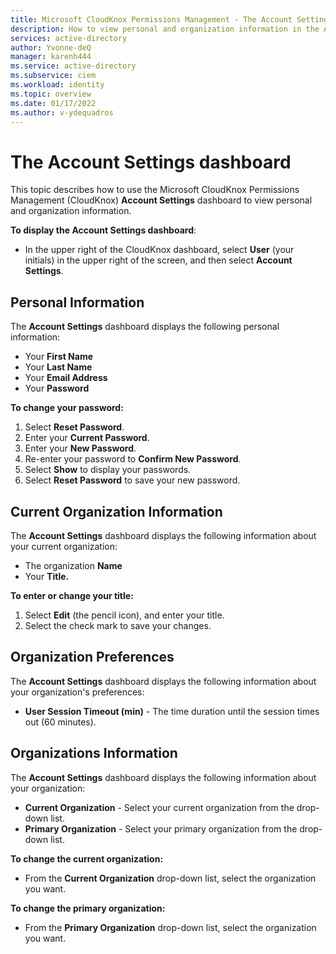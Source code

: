```yaml
---
title: Microsoft CloudKnox Permissions Management - The Account Settings dashboard
description: How to view personal and organization information in the Account Settings dashboard in Microsoft CloudKnox Permissions Management.
services: active-directory
author: Yvonne-deQ
manager: karenh444
ms.service: active-directory
ms.subservice: ciem
ms.workload: identity
ms.topic: overview
ms.date: 01/17/2022
ms.author: v-ydequadros
---
```


# The Account Settings dashboard

This topic describes how to use the Microsoft CloudKnox Permissions Management (CloudKnox) **Account Settings** dashboard to view personal and organization information.

**To display the Account Settings dashboard**:

- In the upper right of the CloudKnox dashboard, select **User** (your initials) in the upper right of the screen, and then select **Account Settings**.


## Personal Information

The **Account Settings** dashboard displays the following personal information:

- Your **First Name**
- Your **Last Name**
- Your **Email Address**
- Your **Password**

**To change your password:**

1. Select **Reset Password**.
1. Enter your **Current Password**.
1. Enter your **New Password**.
1. Re-enter your password to **Confirm New Password**.
1. Select **Show** to display your passwords.
1. Select **Reset Password** to save your new password.

## Current Organization Information

The **Account Settings** dashboard displays the following   information about your current organization:

- The organization **Name**
 - Your **Title.**

**To enter or change your title:**

1. Select **Edit** (the pencil icon), and enter your title. 
1. Select the check mark to save your changes.

## Organization Preferences

The **Account Settings** dashboard displays the following information about your organization's preferences:

- **User Session Timeout (min)** - The time duration until the session times out (60 minutes).

## Organizations Information

The **Account Settings** dashboard displays the following information about your organization:

- **Current Organization** - Select your current organization from the drop-down list.
- **Primary Organization** - Select your primary organization from the drop-down list.

**To change the current organization:**

- From the **Current Organization** drop-down list, select the organization you want. 

**To change the primary organization:**

- From the **Primary Organization** drop-down list, select the organization you want. 

<!---## Next steps--->